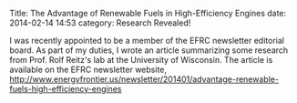 Title: The Advantage of Renewable Fuels in High-Efficiency Engines
date: 2014-02-14 14:53
category: Research Revealed!

I was recently appointed to be a member of the EFRC newsletter editorial
board. As part of my duties, I wrote an article summarizing some research
from Prof. Rolf Reitz's lab at the University of Wisconsin. The article is
available on the EFRC newsletter website,
<http://www.energyfrontier.us/newsletter/201401/advantage-renewable-fuels-high-efficiency-engines>
